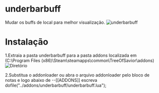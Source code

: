 # underbarbuff
Mudar os buffs de local para melhor visualização.
![underbarbuff](http://i.imgur.com/gHIa8VO.jpg)
# Instalação

1.Extraia a pasta underbarbuff para a pasta addons localizada em (C:\Program Files (x86)\Steam\steamapps\common\TreeOfSavior\addons)
![Diretório](http://i.imgur.com/wme1kOc.png)

2.Substitua o addonloader ou abra o arquivo addonloader pelo bloco de notas e logo abaixo de --[[ADDONS]] escreva dofile("../addons/underbarbuff/underbarbuff.lua"); 

